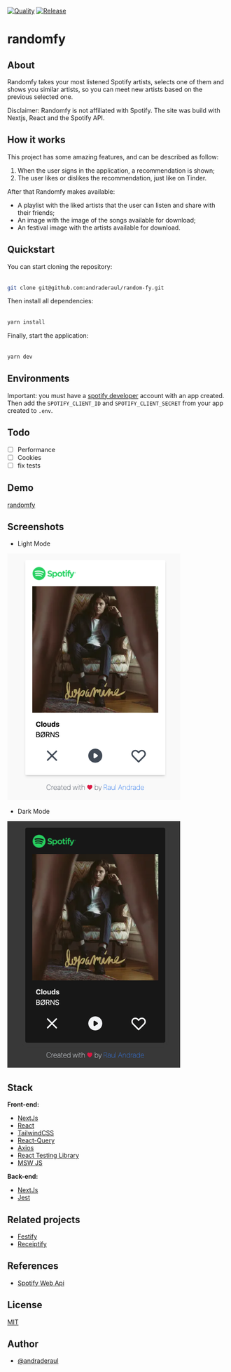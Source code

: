 [![Quality](https://github.com/andraderaul/random-fy/actions/workflows/quality.yml/badge.svg)](https://github.com/andraderaul/random-fy/actions/workflows/quality.yml) [![Release](https://github.com/andraderaul/random-fy/actions/workflows/release.yml/badge.svg)](https://github.com/andraderaul/random-fy/actions/workflows/release.yml)

# randomfy

## About

Randomfy takes your most listened Spotify artists, selects one of them and shows you similar artists, so you can meet new artists based on the previous selected one.

Disclaimer: Randomfy is not affiliated with Spotify. The site was build with Nextjs, React and the Spotify API.

## How it works

This project has some amazing features, and can be described as follow:

1. When the user signs in the application, a recommendation is shown;
2. The user likes or dislikes the recommendation, just like on Tinder.

After that Randomfy makes available:

- A playlist with the liked artists that the user can listen and share with their friends;
- An image with the image of the songs available for download;
- An festival image with the artists available for download.

## Quickstart

You can start cloning the repository:

```bash

git clone git@github.com:andraderaul/random-fy.git
```

Then install all dependencies:

```bash

yarn install
```

Finally, start the application:

```bash

yarn dev
```

## Environments

Important: you must have a [spotify developer](https://developer.spotify.com/) account with an app created. Then add the `SPOTIFY_CLIENT_ID` and `SPOTIFY_CLIENT_SECRET` from your app created to `.env`.

## Todo

- [ ] Performance
- [ ] Cookies
- [ ] fix tests

## Demo

[randomfy](https://random-fy.vercel.app/)

## Screenshots

- Light Mode

![randomfy screen light mode](./public/screenshots/2.png)

- Dark Mode

![randomfy screen dark mode](./public/screenshots/1.png)

## Stack

**Front-end:**

- [NextJs](https://nextjs.org/docs)
- [React](https://pt-br.reactjs.org/docs/getting-started.html)
- [TailwindCSS](https://tailwindcss.com/docs/)
- [React-Query](https://react-query.tanstack.com/)
- [Axios](https://github.com/axios/axios)
- [React Testing Library](https://testing-library.com/docs/react-testing-library/intro/)
- [MSW JS](https://mswjs.io/)

**Back-end:**

- [NextJs](https://nextjs.org/docs)
- [Jest](https://jestjs.io/)

## Related projects

- [Festify](https://salty-beach-42139.herokuapp.com/)
- [Receiptify](https://receiptify.herokuapp.com/)

## References

- [Spotify Web Api](https://developer.spotify.com/documentation/web-api/reference)

## License

[MIT](./LICENSE)

## Author

- [@andraderaul](https://github.com/andraderaul)

